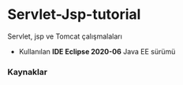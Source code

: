 # Servlet-Jsp-tutorial
Servlet, jsp ve Tomcat çalışmalaları
* Kullanılan **IDE Eclipse 2020-06** Java EE sürümü
### Kaynaklar
